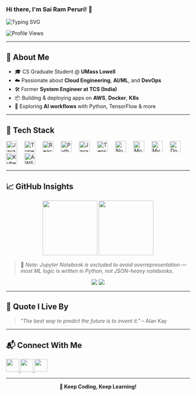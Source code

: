 ### Hi there, I'm Sai Ram Peruri! 👋

![Typing SVG](https://readme-typing-svg.herokuapp.com?font=Fira+Code&size=24&pause=1000&color=F7F7F7&center=true&vCenter=true&width=435&lines=Cloud+Engineer;AI+Enthusiast;DevOps+Engineer;Master's+in+CS+@+UMass+Lowell)

![Profile Views](https://komarev.com/ghpvc/?username=sairam-peruri&label=PROFILE+VIEWS&color=blue&style=for-the-badge)

---

## 🚀 About Me
- 🎓 CS Graduate Student @ **UMass Lowell**
- ☁️ Passionate about **Cloud Engineering**, **AI/ML**, and **DevOps**
- 🛠 Former **System Engineer at TCS (India)**
- 📦 Building & deploying apps on **AWS**, **Docker**, **K8s**
- 🧠 Exploring **AI workflows** with Python, TensorFlow & more

---

## 🧰 Tech Stack
<div align="left">
  <img src="https://cdn.jsdelivr.net/gh/devicons/devicon/icons/javascript/javascript-original.svg" height="30" alt="JavaScript" />
  <img width="12" />
  <img src="https://cdn.jsdelivr.net/gh/devicons/devicon/icons/typescript/typescript-original.svg" height="30" alt="TypeScript" />
  <img width="12" />
  <img src="https://cdn.jsdelivr.net/gh/devicons/devicon/icons/react/react-original.svg" height="30" alt="React" />
  <img width="12" />
  <img src="https://cdn.jsdelivr.net/gh/devicons/devicon/icons/python/python-original.svg" height="30" alt="Python" />
  <img width="12" />
  <img src="https://cdn.jsdelivr.net/gh/devicons/devicon/icons/java/java-original.svg" height="30" alt="Java" />
  <img width="12" />
  <img src="https://cdn.jsdelivr.net/gh/devicons/devicon/icons/tensorflow/tensorflow-original.svg" height="30" alt="TensorFlow" />
  <img width="12" />
  <img src="https://cdn.jsdelivr.net/gh/devicons/devicon/icons/nodejs/nodejs-original.svg" height="30" alt="Node.js" />
  <img width="12" />
  <img src="https://cdn.jsdelivr.net/gh/devicons/devicon/icons/mongodb/mongodb-original.svg" height="30" alt="MongoDB" />
  <img width="12" />
  <img src="https://cdn.jsdelivr.net/gh/devicons/devicon/icons/mysql/mysql-original.svg" height="30" alt="MySQL" />
  <img width="12" />
  <img src="https://cdn.jsdelivr.net/gh/devicons/devicon/icons/docker/docker-original.svg" height="30" alt="Docker" />
  <img width="12" />
  <img src="https://cdn.jsdelivr.net/gh/devicons/devicon/icons/kubernetes/kubernetes-plain.svg" height="30" alt="Kubernetes" />
  <img width="12" />
  <img src="https://cdn.jsdelivr.net/gh/devicons/devicon/icons/amazonwebservices/amazonwebservices-original-wordmark.svg" height="30" alt="AWS" />
</div>

---

## 📈 GitHub Insights

<div align="center">
  <img src="https://github-readme-stats.vercel.app/api?username=sairam-peruri&show_icons=true&include_all_commits=true&count_private=true&theme=dracula&hide_border=false" height="150" />
  <img src="https://github-readme-stats.vercel.app/api/top-langs/?username=sairam-peruri&hide=Jupyter%20Notebook&layout=compact&langs_count=6&theme=dracula&hide_border=false" height="150" />
</div>

> 📌 *Note: Jupyter Notebook is excluded to avoid overrepresentation — most ML logic is written in Python, not JSON-heavy notebooks.*

<div align="center">
  <img src="https://streak-stats.demolab.com?user=sairam-peruri&theme=dracula&hide_border=false" />
  <img src="https://github-readme-activity-graph.vercel.app/graph?username=sairam-peruri&theme=dracula&hide_border=false" />
</div>

---

## 📝 Quote I Live By
> *"The best way to predict the future is to invent it."* – Alan Kay

---

## 📬 Connect With Me

<div align="left">
  <a href="https://github.com/sairam-peruri" target="_blank">
    <img src="https://img.shields.io/badge/GitHub-181717?style=for-the-badge&logo=github&logoColor=white" height="35" />
  </a>
  <a href="https://www.linkedin.com/in/sairamperuri" target="_blank">
    <img src="https://img.shields.io/badge/LinkedIn-0077B5?style=for-the-badge&logo=linkedin&logoColor=white" height="35" />
  </a>
  <a href="mailto:sairam_peruri@student.uml.edu" target="_blank">
    <img src="https://img.shields.io/badge/Email-D14836?style=for-the-badge&logo=gmail&logoColor=white" height="35" />
  </a>
</div>

---

<div align="center">
  <b>🚀 Keep Coding, Keep Learning!</b>
</div>
